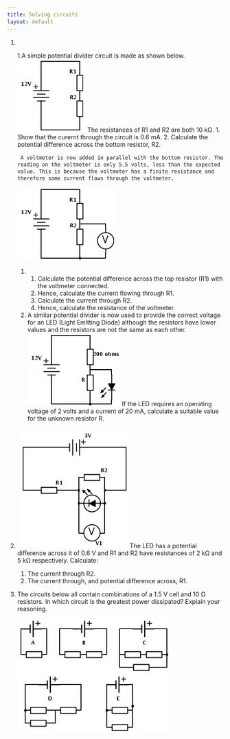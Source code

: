 ```yaml
---
title: Solving circuits
layout: default
---
```

1. &nbsp;

	1.A simple potential divider circuit is made as shown below.
	![circuit2](img/circuit2.png)
	The resistances of R1 and R2 are both 10 k&Omega;.
		1. Show that the curernt through the circuit is 0.6 mA.
		2. Calculate the potential difference across the bottom resistor, R2.

		A voltmeter is now added in parallel with the bottom resistor. The reading on the voltmeter is only 5.5 volts, less than the expected value. This is because the voltmeter has a finite resistance and therefore some current flows through the voltmeter.
	![circuit2a](img/circuit2a.png)
	1. &nbsp;
		1. Calculate the potential difference across the top resistor (R1) with the voltmeter connected.
		1. Hence, calculate the current flowing through R1.
		1. Calculate the current through R2.
		1. Hence, calculate the resistance of the voltmeter.
	1. A similar potential divider is now used to provide the correct voltage for an LED (Light 
	Emitting Diode) although the resistors have lower values and the resistors are not the same 
as each other.
	![circuit2b](img/circuit2b.png)
	If the LED requires an operating voltage of 2 volts and a current of 20 mA, calculate a suitable 
value for the unknown resistor R.

1. &nbsp; 
	![circuit1](img/circuit1.png)
	The LED has a potential difference across it of 0.6 V and R1 and R2 have resistances of 2 k&Omega; and 5 k&Omega; respectively.  Calculate:
	1. The current through R2.
	1. The current through, and potential difference across, R1. 

1. The circuits below all contain combinations of a 1.5 V cell and 10 &Omega; resistors.  In which circuit is the greatest power dissipated? Explain your reasoning.
	
	![](img/circuit3.png)
